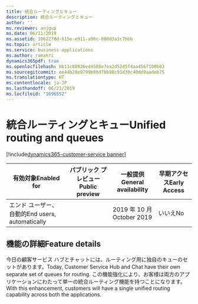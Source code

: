 ```yaml
---
title: 統合ルーティングとキュー
description: 統合ルーティングとキュー
author: ''
ms.reviewer: anjgup
ms.date: 06/11/2019
ms.assetid: 1062278d-615e-e911-a96c-000d3a1c7bbb
ms.topic: article
ms.service: business-applications
ms.author: ramakri
dynamics365pdf: true
ms.openlocfilehash: bb11c88926ed4588e7ea2d52d5f4aa456f108b03
ms.sourcegitcommit: ee44b28e9799b06d7bb98c91d30c40dd9aadeb75
ms.translationtype: HT
ms.contentlocale: ja-JP
ms.lasthandoff: 06/21/2019
ms.locfileid: "1696552"
---
```

# <a name="unified-routing-and-queues"></a><span data-ttu-id="d490e-103">統合ルーティングとキュー</span><span class="sxs-lookup"><span data-stu-id="d490e-103">Unified routing and queues</span></span>
[!include[dynamics365-customer-service banner](../includes/dynamics365-customer-service.md)]

| <span data-ttu-id="d490e-104">有効対象</span><span class="sxs-lookup"><span data-stu-id="d490e-104">Enabled for</span></span>    |  <span data-ttu-id="d490e-105">パブリック プレビュー</span><span class="sxs-lookup"><span data-stu-id="d490e-105">Public preview</span></span> | <span data-ttu-id="d490e-106">一般提供</span><span class="sxs-lookup"><span data-stu-id="d490e-106">General availability</span></span> | <span data-ttu-id="d490e-107">早期アクセス</span><span class="sxs-lookup"><span data-stu-id="d490e-107">Early Access</span></span> |
| ---------- | ---------- |---------- |---------- |
|<span data-ttu-id="d490e-108">エンド ユーザー、自動的</span><span class="sxs-lookup"><span data-stu-id="d490e-108">End users, automatically</span></span>|| <span data-ttu-id="d490e-109">2019 年 10 月</span><span class="sxs-lookup"><span data-stu-id="d490e-109">October 2019</span></span>|<span data-ttu-id="d490e-110">いいえ</span><span class="sxs-lookup"><span data-stu-id="d490e-110">No</span></span> |






## <a name="feature-details"></a><span data-ttu-id="d490e-111">機能の詳細</span><span class="sxs-lookup"><span data-stu-id="d490e-111">Feature details</span></span>
<!--feature detail start -->
<span data-ttu-id="d490e-112">今日の顧客サービス ハブとチャットには、ルーティング用に独自のキューのセットがあります。</span><span class="sxs-lookup"><span data-stu-id="d490e-112">Today, Customer Service Hub and Chat have their own separate set of queues for routing.</span></span> <span data-ttu-id="d490e-113">この機能強化により、お客様は両方のアプリケーションにわたって単一の統合ルーティング機能を持つことになります。</span><span class="sxs-lookup"><span data-stu-id="d490e-113">With this enhancement, customers will have a single unified routing capability across both the applications.</span></span>
<!--feature detail end -->










